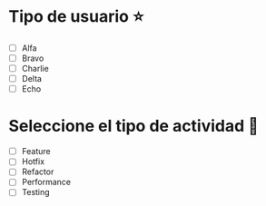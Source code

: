 # Tipo de usuario  ⭐ 
- [ ] Alfa
- [ ] Bravo 
- [ ] Charlie
- [ ] Delta
- [ ] Echo

# Seleccione el tipo de actividad 👀
- [ ] Feature
- [ ] Hotfix
- [ ] Refactor
- [ ] Performance
- [ ] Testing
